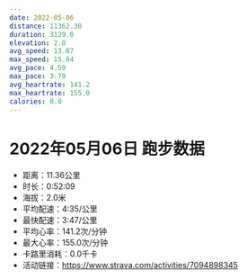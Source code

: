 ```yaml
---
date: 2022-05-06
distance: 11362.30
duration: 3129.0
elevation: 2.0
avg_speed: 13.07
max_speed: 15.84
avg_pace: 4.59
max_pace: 3.79
avg_heartrate: 141.2
max_heartrate: 155.0
calories: 0.0
---
```


# 2022年05月06日 跑步数据

- 距离：11.36公里
- 时长：0:52:09
- 海拔：2.0米
- 平均配速：4:35/公里
- 最快配速：3:47/公里
- 平均心率：141.2次/分钟
- 最大心率：155.0次/分钟
- 卡路里消耗：0.0千卡
- 活动链接：https://www.strava.com/activities/7094898345
